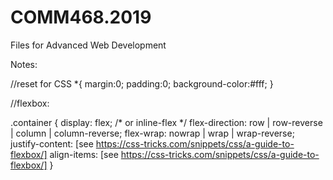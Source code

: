 # COMM468.2019
Files for Advanced Web Development

Notes:

//reset for CSS
*{
    margin:0;
    padding:0;
    background-color:#fff;
}

//flexbox:

.container {
  display: flex; /* or inline-flex */
   flex-direction: row | row-reverse | column | column-reverse;
   flex-wrap: nowrap | wrap | wrap-reverse;
   justify-content: [see https://css-tricks.com/snippets/css/a-guide-to-flexbox/]
   align-items: [see https://css-tricks.com/snippets/css/a-guide-to-flexbox/]
}

